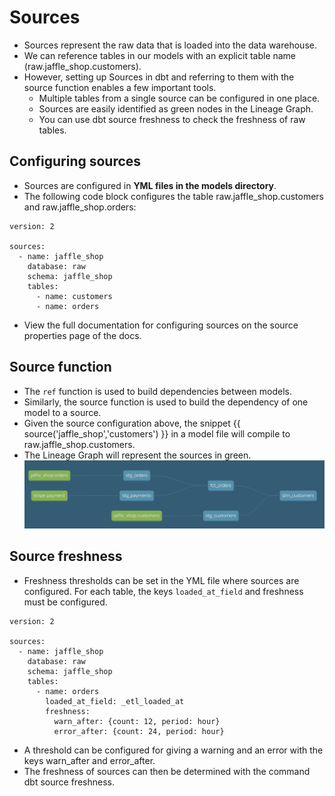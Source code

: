# Sources

* Sources represent the raw data that is loaded into the data warehouse.
* We can reference tables in our models with an explicit table name (raw.jaffle_shop.customers).
* However, setting up Sources in dbt and referring to them with the source function enables a few important tools.
    * Multiple tables from a single source can be configured in one place.
    * Sources are easily identified as green nodes in the Lineage Graph.
    * You can use dbt source freshness to check the freshness of raw tables.

## Configuring sources
* Sources are configured in **YML files in the models directory**.
* The following code block configures the table raw.jaffle_shop.customers and raw.jaffle_shop.orders:
```
version: 2

sources:
  - name: jaffle_shop
    database: raw
    schema: jaffle_shop
    tables:
      - name: customers
      - name: orders
```
* View the full documentation for configuring sources on the source properties page of the docs.

## Source function
* The ```ref``` function is used to build dependencies between models.
* Similarly, the source function is used to build the dependency of one model to a source.
* Given the source configuration above, the snippet {{ source('jaffle_shop','customers') }} in a model file will compile to raw.jaffle_shop.customers.
* The Lineage Graph will represent the sources in green.
![](./images/source_lineage_graph.png)

## Source freshness
* Freshness thresholds can be set in the YML file where sources are configured. For each table, the keys ```loaded_at_field``` and freshness must be configured.
```
version: 2

sources:
  - name: jaffle_shop
    database: raw
    schema: jaffle_shop
    tables:
      - name: orders
        loaded_at_field: _etl_loaded_at
        freshness:
          warn_after: {count: 12, period: hour}
          error_after: {count: 24, period: hour}
```
* A threshold can be configured for giving a warning and an error with the keys warn_after and error_after.
* The freshness of sources can then be determined with the command dbt source freshness.

